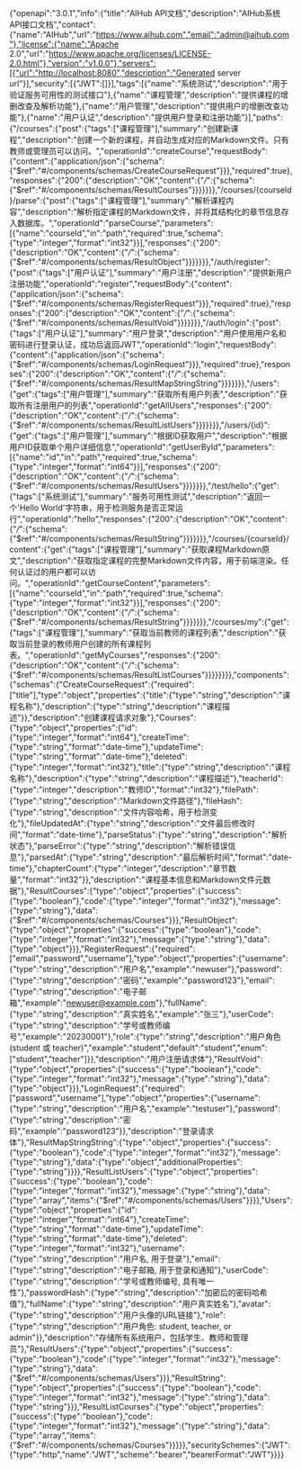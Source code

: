 {"openapi":"3.0.1","info":{"title":"AIHub API文档","description":"AIHub系统API接口文档","contact":{"name":"AIHub","url":"https://www.aihub.com","email":"admin@aihub.com"},"license":{"name":"Apache 2.0","url":"https://www.apache.org/licenses/LICENSE-2.0.html"},"version":"v1.0.0"},"servers":[{"url":"http://localhost:8080","description":"Generated server url"}],"security":[{"JWT":[]}],"tags":[{"name":"系统测试","description":"用于验证服务可用性的测试接口"},{"name":"课程管理","description":"提供课程的增删改查及解析功能"},{"name":"用户管理","description":"提供用户的增删改查功能"},{"name":"用户认证","description":"提供用户登录和注册功能"}],"paths":{"/courses":{"post":{"tags":["课程管理"],"summary":"创建新课程","description":"创建一个新的课程，并自动生成对应的Markdown文件。只有教师或管理员可以访问。","operationId":"createCourse","requestBody":{"content":{"application/json":{"schema":{"$ref":"#/components/schemas/CreateCourseRequest"}}},"required":true},"responses":{"200":{"description":"OK","content":{"*/*":{"schema":{"$ref":"#/components/schemas/ResultCourses"}}}}}}},"/courses/{courseId}/parse":{"post":{"tags":["课程管理"],"summary":"解析课程内容","description":"解析指定课程的Markdown文件，并将其结构化的章节信息存入数据库。","operationId":"parseCourse","parameters":[{"name":"courseId","in":"path","required":true,"schema":{"type":"integer","format":"int32"}}],"responses":{"200":{"description":"OK","content":{"*/*":{"schema":{"$ref":"#/components/schemas/ResultObject"}}}}}}},"/auth/register":{"post":{"tags":["用户认证"],"summary":"用户注册","description":"提供新用户注册功能","operationId":"register","requestBody":{"content":{"application/json":{"schema":{"$ref":"#/components/schemas/RegisterRequest"}}},"required":true},"responses":{"200":{"description":"OK","content":{"*/*":{"schema":{"$ref":"#/components/schemas/ResultVoid"}}}}}}},"/auth/login":{"post":{"tags":["用户认证"],"summary":"用户登录","description":"用户使用用户名和密码进行登录认证，成功后返回JWT","operationId":"login","requestBody":{"content":{"application/json":{"schema":{"$ref":"#/components/schemas/LoginRequest"}}},"required":true},"responses":{"200":{"description":"OK","content":{"*/*":{"schema":{"$ref":"#/components/schemas/ResultMapStringString"}}}}}}},"/users":{"get":{"tags":["用户管理"],"summary":"获取所有用户列表","description":"获取所有注册用户的列表","operationId":"getAllUsers","responses":{"200":{"description":"OK","content":{"*/*":{"schema":{"$ref":"#/components/schemas/ResultListUsers"}}}}}}},"/users/{id}":{"get":{"tags":["用户管理"],"summary":"根据ID获取用户","description":"根据用户ID获取单个用户详细信息","operationId":"getUserById","parameters":[{"name":"id","in":"path","required":true,"schema":{"type":"integer","format":"int64"}}],"responses":{"200":{"description":"OK","content":{"*/*":{"schema":{"$ref":"#/components/schemas/ResultUsers"}}}}}}},"/test/hello":{"get":{"tags":["系统测试"],"summary":"服务可用性测试","description":"返回一个'Hello World'字符串，用于检测服务是否正常运行","operationId":"hello","responses":{"200":{"description":"OK","content":{"*/*":{"schema":{"$ref":"#/components/schemas/ResultString"}}}}}}},"/courses/{courseId}/content":{"get":{"tags":["课程管理"],"summary":"获取课程Markdown原文","description":"获取指定课程的完整Markdown文件内容，用于前端渲染。任何认证过的用户都可以访问。","operationId":"getCourseContent","parameters":[{"name":"courseId","in":"path","required":true,"schema":{"type":"integer","format":"int32"}}],"responses":{"200":{"description":"OK","content":{"*/*":{"schema":{"$ref":"#/components/schemas/ResultString"}}}}}}},"/courses/my":{"get":{"tags":["课程管理"],"summary":"获取当前教师的课程列表","description":"获取当前登录的教师用户创建的所有课程列表。","operationId":"getMyCourses","responses":{"200":{"description":"OK","content":{"*/*":{"schema":{"$ref":"#/components/schemas/ResultListCourses"}}}}}}}},"components":{"schemas":{"CreateCourseRequest":{"required":["title"],"type":"object","properties":{"title":{"type":"string","description":"课程名称"},"description":{"type":"string","description":"课程描述"}},"description":"创建课程请求对象"},"Courses":{"type":"object","properties":{"id":{"type":"integer","format":"int64"},"createTime":{"type":"string","format":"date-time"},"updateTime":{"type":"string","format":"date-time"},"deleted":{"type":"integer","format":"int32"},"title":{"type":"string","description":"课程名称"},"description":{"type":"string","description":"课程描述"},"teacherId":{"type":"integer","description":"教师ID","format":"int32"},"filePath":{"type":"string","description":"Markdown文件路径"},"fileHash":{"type":"string","description":"文件内容哈希，用于检测变化"},"fileUpdatedAt":{"type":"string","description":"文件最后修改时间","format":"date-time"},"parseStatus":{"type":"string","description":"解析状态"},"parseError":{"type":"string","description":"解析错误信息"},"parsedAt":{"type":"string","description":"最后解析时间","format":"date-time"},"chapterCount":{"type":"integer","description":"章节数量","format":"int32"}},"description":"课程基本信息和Markdown文件元数据"},"ResultCourses":{"type":"object","properties":{"success":{"type":"boolean"},"code":{"type":"integer","format":"int32"},"message":{"type":"string"},"data":{"$ref":"#/components/schemas/Courses"}}},"ResultObject":{"type":"object","properties":{"success":{"type":"boolean"},"code":{"type":"integer","format":"int32"},"message":{"type":"string"},"data":{"type":"object"}}},"RegisterRequest":{"required":["email","password","username"],"type":"object","properties":{"username":{"type":"string","description":"用户名","example":"newuser"},"password":{"type":"string","description":"密码","example":"password123"},"email":{"type":"string","description":"电子邮箱","example":"newuser@example.com"},"fullName":{"type":"string","description":"真实姓名","example":"张三"},"userCode":{"type":"string","description":"学号或教师编号","example":"20230001"},"role":{"type":"string","description":"用户角色 (student 或 teacher)","example":"student","default":"student","enum":["student","teacher"]}},"description":"用户注册请求体"},"ResultVoid":{"type":"object","properties":{"success":{"type":"boolean"},"code":{"type":"integer","format":"int32"},"message":{"type":"string"},"data":{"type":"object"}}},"LoginRequest":{"required":["password","username"],"type":"object","properties":{"username":{"type":"string","description":"用户名","example":"testuser"},"password":{"type":"string","description":"密码","example":"password123"}},"description":"登录请求体"},"ResultMapStringString":{"type":"object","properties":{"success":{"type":"boolean"},"code":{"type":"integer","format":"int32"},"message":{"type":"string"},"data":{"type":"object","additionalProperties":{"type":"string"}}}},"ResultListUsers":{"type":"object","properties":{"success":{"type":"boolean"},"code":{"type":"integer","format":"int32"},"message":{"type":"string"},"data":{"type":"array","items":{"$ref":"#/components/schemas/Users"}}}},"Users":{"type":"object","properties":{"id":{"type":"integer","format":"int64"},"createTime":{"type":"string","format":"date-time"},"updateTime":{"type":"string","format":"date-time"},"deleted":{"type":"integer","format":"int32"},"username":{"type":"string","description":"用户名, 用于登录"},"email":{"type":"string","description":"电子邮箱, 用于登录和通知"},"userCode":{"type":"string","description":"学号或教师编号, 具有唯一性"},"passwordHash":{"type":"string","description":"加密后的密码哈希值"},"fullName":{"type":"string","description":"用户真实姓名"},"avatar":{"type":"string","description":"用户头像的URL链接"},"role":{"type":"string","description":"用户角色: student, teacher, or admin"}},"description":"存储所有系统用户，包括学生、教师和管理员"},"ResultUsers":{"type":"object","properties":{"success":{"type":"boolean"},"code":{"type":"integer","format":"int32"},"message":{"type":"string"},"data":{"$ref":"#/components/schemas/Users"}}},"ResultString":{"type":"object","properties":{"success":{"type":"boolean"},"code":{"type":"integer","format":"int32"},"message":{"type":"string"},"data":{"type":"string"}}},"ResultListCourses":{"type":"object","properties":{"success":{"type":"boolean"},"code":{"type":"integer","format":"int32"},"message":{"type":"string"},"data":{"type":"array","items":{"$ref":"#/components/schemas/Courses"}}}}},"securitySchemes":{"JWT":{"type":"http","name":"JWT","scheme":"bearer","bearerFormat":"JWT"}}}}